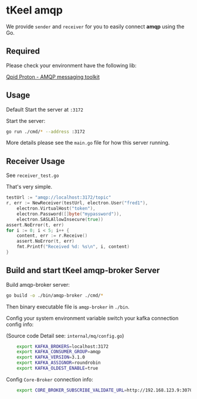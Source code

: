 # tKeel amqp
We provide `sender` and `receiver` for you to easily connect **amqp** using the Go.
## Required
Please check your environment have the following lib:

[Qpid Proton - AMQP messaging toolkit](https://github.com/apache/qpid-proton/blob/main/INSTALL.md)


## Usage
Default Start the server at `:3172`

Start the server:
```bash
go run ./cmd/* --address :3172
```

More details please see the `main.go` file for how this server running.

## Receiver Usage
See `receiver_test.go`

That's very simple.
```go
testUrl := "amqp://localhost:3172/topic"
r, err := NewReceiver(testUrl, electron.User("fred1"),
    electron.VirtualHost("token"),
    electron.Password([]byte("mypassword")),
    electron.SASLAllowInsecure(true))
assert.NoError(t, err)
for i := 0; i < 5; i++ {
    content, err := r.Receive()
    assert.NoError(t, err)
    fmt.Printf("Received %d: %s\n", i, content)
}
```

## Build and start tKeel amqp-broker Server
Build amqp-broker server:
```bash
go build -o ./bin/amqp-broker ./cmd/*
```
Then binary executable file is `amqp-broker` in `./bin`.

Config your system environment variable switch your kafka connection config info: 

(Source code Detail see: `internal/mq/config.go`)
```bash
    export KAFKA_BROKERS=localhost:3172
    export KAFKA_CONSUMER_GROUP=amqp
    export KAFKA_VERSION=3.1.0
    export KAFKA_ASSIGNOR=roundrobin
    export KAFKA_OLDEST_ENABLE=true
```

Config `Core-Broker` connection info:
```bash
    export CORE_BROKER_SUBSCRIBE_VALIDATE_URL=http://192.168.123.9:30707/apis/core-broker/v1/validate/subscribe
```

